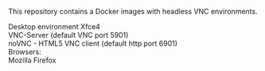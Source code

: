 This repository contains a Docker images with headless VNC environments.

Desktop environment Xfce4</br>
VNC-Server (default VNC port 5901)</br>
noVNC - HTML5 VNC client (default http port 6901)</br>
Browsers:</br>
Mozilla Firefox
